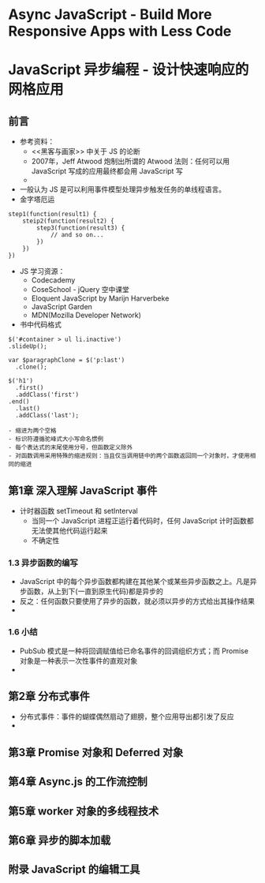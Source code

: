 Async JavaScript - Build More Responsive Apps with Less Code
=====
JavaScript 异步编程 - 设计快速响应的网格应用
=====

## 前言
* 参考资料：
    - <<黑客与画家>> 中关于 JS 的论断
    - 2007年，Jeff Atwood 炮制出所谓的 Atwood 法则：任何可以用 JavaScript 写成的应用最终都会用 JavaScript 写
    - 
* 一般认为 JS 是可以利用事件模型处理异步触发任务的单线程语言。
* 金字塔厄运
```JS
step1(function(result1) {
    steip2(function(result2) {
        step3(function(result3) {
            // and so on...
        })
    })
})
```

* JS 学习资源：
    - Codecademy
    - CoseSchool - jQuery 空中课堂
    - Eloquent JavaScript by Marijn Harverbeke
    - JavaScript Garden
    - MDN(Mozilla Developer Network)
* 书中代码格式
```
$('#container > ul li.inactive')
.slideUp();

var $paragraphClone = $('p:last')
  .clone();

$('h1')
  .first()
  .addClass('first')
.end()
  .last()
  .addClass('last');
```

    - 缩进为两个空格
    - 标识符遵循驼峰式大小写命名惯例
    - 每个表达式的末尾使用分号，但函数定义除外
    - 对函数调用采用特殊的缩进规则：当且仅当调用链中的两个函数返回同一个对象时，才使用相同的缩进


## 第1章 深入理解 JavaScript 事件
* 计时器函数 setTimeout 和 setInterval
    - 当同一个 JavaScript 进程正运行着代码时，任何 JavaScript 计时函数都无法使其他代码运行起来
    - 不确定性
### 1.3 异步函数的编写
* JavaScript 中的每个异步函数都构建在其他某个或某些异步函数之上。凡是异步函数，从上到下(一直到原生代码)都是异步的
* 反之：任何函数只要使用了异步的函数，就必须以异步的方式给出其操作结果
* 

### 1.6 小结
* PubSub 模式是一种将回调赋值给已命名事件的回调组织方式；而 Promise 对象是一种表示一次性事件的直观对象
* 

## 第2章 分布式事件
* 分布式事件：事件的蝴蝶偶然扇动了翅膀，整个应用导出都引发了反应
* 

## 第3章 Promise 对象和 Deferred 对象

## 第4章 Async.js 的工作流控制

## 第5章 worker 对象的多线程技术

## 第6章 异步的脚本加载

## 附录 JavaScript 的编辑工具